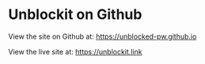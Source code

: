 # Unblockit on Github

View the site on Github at: https://unblocked-pw.github.io

View the live site at: https://unblockit.link
